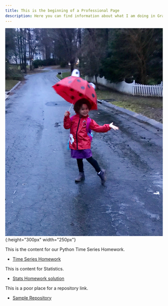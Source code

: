 ```yaml
---
title: This is the beginning of a Professional Page
description: Here you can find information about what I am doing in Graduate School and about the courses I teach.
---
```

![My Picture](/pics/T.jpg){:height="300px" width="250px"}

This is the content for our Python Time Series Homework.
- [Time Series Homework](/Timeseries/index.md)

This is content for Statistics.
- [Stats Homework solution](/Statistics/index.md)

This is a poor place for a repository link.
- [Sample Repository](https://github.com/bmarlin96/sample)
